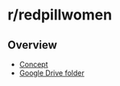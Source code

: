 # r/redpillwomen


## Overview
- [Concept](https://docs.google.com/document/d/1rZtfiXTJh3QH4LyoYMtVKNVjwW7fsVMTI70lqLdHBT4/edit?usp=sharing)
- [Google Drive folder](https://drive.google.com/drive/folders/18A3VU6Mtl2IXaB1RfSJhaJISUAlMB0Y8?usp=sharing)